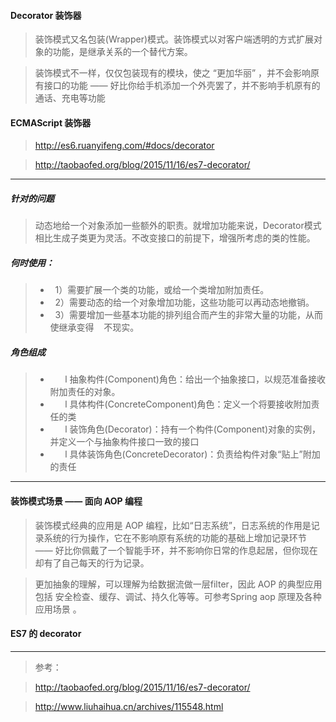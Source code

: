 #### Decorator 装饰器
>装饰模式又名包装(Wrapper)模式。装饰模式以对客户端透明的方式扩展对象的功能，是继承关系的一个替代方案。

>装饰模式不一样，仅仅包装现有的模块，使之 “更加华丽” ，并不会影响原有接口的功能 —— 好比你给手机添加一个外壳罢了，并不影响手机原有的通话、充电等功能

#### ECMAScript 装饰器
>http://es6.ruanyifeng.com/#docs/decorator

>http://taobaofed.org/blog/2015/11/16/es7-decorator/

***
##### 针对的问题
>动态地给一个对象添加一些额外的职责。就增加功能来说，Decorator模式相比生成子类更为灵活。不改变接口的前提下，增强所考虑的类的性能。

##### 何时使用：

> -   1）需要扩展一个类的功能，或给一个类增加附加责任。
> -   2）需要动态的给一个对象增加功能，这些功能可以再动态地撤销。
> -   3）需要增加一些基本功能的排列组合而产生的非常大量的功能，从而使继承变得    不现实。

##### 角色组成
> -       l 抽象构件(Component)角色：给出一个抽象接口，以规范准备接收附加责任的对象。
> -       l 具体构件(ConcreteComponent)角色：定义一个将要接收附加责任的类
> -       l 装饰角色(Decorator)：持有一个构件(Component)对象的实例，并定义一个与抽象构件接口一致的接口
> -       l 具体装饰角色(ConcreteDecorator)：负责给构件对象“贴上”附加的责任

***
#### 装饰模式场景 —— 面向 AOP 编程
>装饰模式经典的应用是 AOP 编程，比如“日志系统”，日志系统的作用是记录系统的行为操作，它在不影响原有系统的功能的基础上增加记录环节 —— 好比你佩戴了一个智能手环，并不影响你日常的作息起居，但你现在却有了自己每天的行为记录。

>更加抽象的理解，可以理解为给数据流做一层filter，因此 AOP 的典型应用包括 安全检查、缓存、调试、持久化等等。可参考Spring aop 原理及各种应用场景 。

#### ES7 的 decorator
>


***
>参考：

>http://taobaofed.org/blog/2015/11/16/es7-decorator/

>http://www.liuhaihua.cn/archives/115548.html